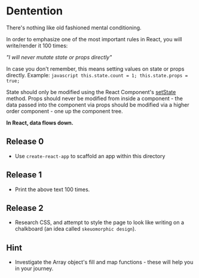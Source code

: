 Dentention
===================
There's nothing like old fashioned mental conditioning.

In order to emphasize one of the most important rules in React, you will write/render it 100 times:

*"I will never mutate state or props directly"*

In case you don't remember, this means setting values on state or props directly.  Example:
    ```javascript
    this.state.count = 1;
    this.state.props = true;
    ```

State should only be modified using the React Component's [setState](https://facebook.github.io/react/docs/react-component.html#setstate) method.  Props should never be modified from inside a component - the data passed into the component via props should be modified via a higher order component - one up the component tree.

**In React, data flows down.**

Release 0
-------------
* Use `create-react-app` to scaffold an app within this directory

Release 1
-------------
* Print the above text 100 times.

Release 2
-------------
* Research CSS, and attempt to style the page to look like writing on a chalkboard (an idea called `skeuomorphic design`).

Hint
-----
* Investigate the Array object's fill and map functions - these will help you in your journey.
